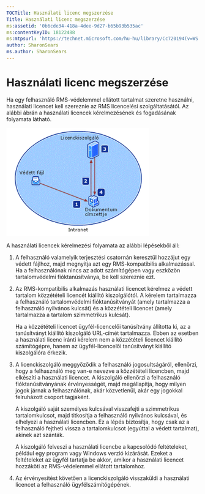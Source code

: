 ```yaml
---
TOCTitle: Használati licenc megszerzése
Title: Használati licenc megszerzése
ms:assetid: '0b6cde34-418a-4dee-9d27-b65b93b535ac'
ms:contentKeyID: 18122488
ms:mtpsurl: 'https://technet.microsoft.com/hu-hu/library/Cc720194(v=WS.10)'
author: SharonSears
ms.author: SharonSears
---
```


Használati licenc megszerzése
=============================

Ha egy felhasználó RMS-védelemmel ellátott tartalmat szeretne használni, használati licencet kell szereznie az RMS licencelési szolgáltatásától. Az alábbi ábrán a használati licencek kérelmezésének és fogadásának folyamata látható.

![Használati licenc beszerzésének folyamata](images/Cc720194.37b8d28c-9749-4e81-bc6a-22692fefb8b6(WS.10).gif "Használati licenc beszerzésének folyamata")

A használati licencek kérelmezési folyamata az alábbi lépésekből áll:

1.  A felhasználó valamelyik terjesztési csatornán keresztül hozzájut egy védett fájlhoz, majd megnyitja azt egy RMS-kompatibilis alkalmazással. Ha a felhasználónak nincs az adott számítógépen vagy eszközön tartalomvédelmi fióktanúsítványa, be kell szereznie ezt.

2.  Az RMS-kompatibilis alkalmazás használati licencet kérelmez a védett tartalom közzétételi licencét kiállító kiszolgálótól. A kérelem tartalmazza a felhasználó tartalomvédelmi fióktanúsítványát (amely tartalmazza a felhasználó nyilvános kulcsát) és a közzétételi licencet (amely tartalmazza a tartalom szimmetrikus kulcsát).

    Ha a közzétételi licencet ügyfél-licencelői tanúsítvány állította ki, az a tanúsítványt kiállító kiszolgáló URL-címét tartalmazza. Ebben az esetben a használati licenc iránti kérelem nem a közzétételi licencet kiállító számítógépre, hanem az ügyfél-licencelői tanúsítványt kiállító kiszolgálóra érkezik.

3.  A licenckiszolgáló meggyőződik a felhasználó jogosultságáról, ellenőrzi, hogy a felhasználó meg van-e nevezve a közzétételi licencben, majd elkészíti a használati licencet. A kiszolgáló ellenőrzi a felhasználó fióktanúsítványának érvényességét, majd megállapítja, hogy milyen jogok járnak a felhasználónak, akár közvetlenül, akár egy jogokkal felruházott csoport tagjaként.

    A kiszolgáló saját személyes kulcsával visszafejti a szimmetrikus tartalomkulcsot, majd titkosítja a felhasználó nyilvános kulcsával, és elhelyezi a használati licencben. Ez a lépés biztosítja, hogy csak az a felhasználó fejtheti vissza a tartalomkulcsot (egyúttal a védett tartalmat), akinek azt szánták.

    A kiszolgáló felveszi a használati licencbe a kapcsolódó feltételeket, például egy program vagy Windows verzió kizárását. Ezeket a feltételeket az ügyfél tartatja be akkor, amikor a használati licencet hozzáköti az RMS-védelemmel ellátott tartalomhoz.

4.  Az érvényesítést követően a licenckiszolgáló visszaküldi a használati licencet a felhasználó ügyfélszámítógépének.